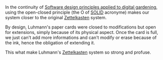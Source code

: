 In the continuity of [Software design principles applied to digital gardening](Software%20design%20principles%20applied%20to%20digital%20gardening.md), using the open-closed principle (the O of [SOLID](SOLID.md) acronyme) makes our system closer to the original [Zettelkasten](The%20zettelkasten%20method%20and%20how%20to%20take%20smart%20notes.md) system. 

By design, Luhmann's paper cards were closed to modifications but open for extensions, simply because of its physical aspect. Once the card is full, we just can't add more informations and can't modify or erase because of the ink, hence the obligation of extending it. 

This what make Luhmann's [Zettelkasten](The%20zettelkasten%20method%20and%20how%20to%20take%20smart%20notes.md) system so strong and profuse.